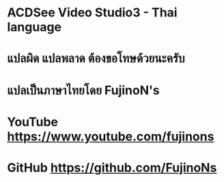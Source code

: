 # ACDSee Video Studio3 - Thai language
# แปลผิด แปลพลาด ต้องขอโทษด้วยนะครับ
# แปลเป็นภาษาไทยโดย FujinoN's
# YouTube https://www.youtube.com/fujinons
# GitHub https://github.com/FujinoNs
